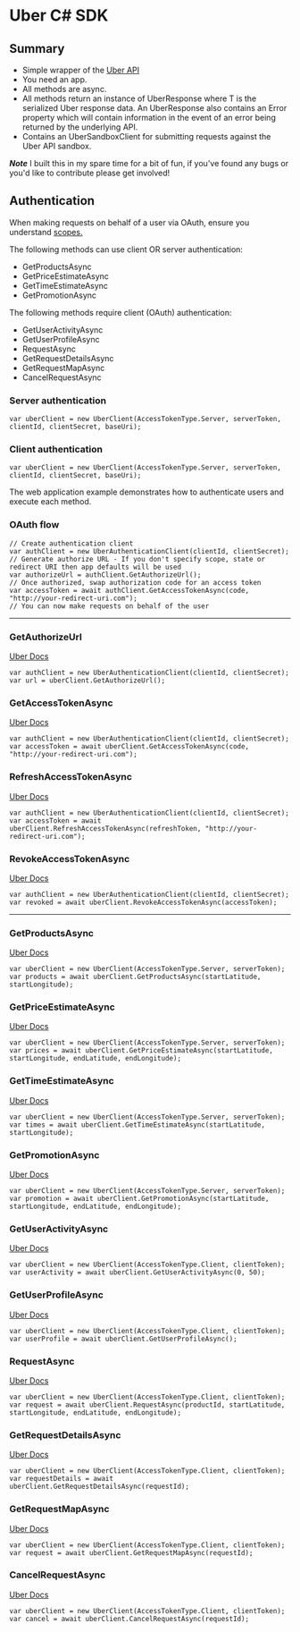# Uber C# SDK

## Summary

* Simple wrapper of the [Uber API](http://developer.uber.com)
* You need an app.
* All methods are async.
* All methods return an instance of UberResponse<T> where T is the serialized Uber response data. An UberResponse also contains an Error property which will contain information in the event of an error being returned by the underlying API.
* Contains an UberSandboxClient for submitting requests against the Uber API sandbox.

***Note*** I built this in my spare time for a bit of fun, if you've found any bugs or you'd like to contribute please get involved!

## Authentication

When making requests on behalf of a user via OAuth, ensure you understand [scopes.](https://developer.uber.com/docs/rides/scopes)

The following methods can use client OR server authentication:

* GetProductsAsync
* GetPriceEstimateAsync
* GetTimeEstimateAsync
* GetPromotionAsync

The following methods require client (OAuth) authentication:

* GetUserActivityAsync
* GetUserProfileAsync
* RequestAsync
* GetRequestDetailsAsync
* GetRequestMapAsync
* CancelRequestAsync

### Server authentication
```
var uberClient = new UberClient(AccessTokenType.Server, serverToken, clientId, clientSecret, baseUri);
```
### Client authentication
```
var uberClient = new UberClient(AccessTokenType.Server, serverToken, clientId, clientSecret, baseUri);
```
The web application example demonstrates how to authenticate users and execute each method.
### OAuth flow
```
// Create authentication client
var authClient = new UberAuthenticationClient(clientId, clientSecret);
// Generate authorize URL - If you don't specify scope, state or redirect URI then app defaults will be used
var authorizeUrl = authClient.GetAuthorizeUrl();
// Once authorized, swap authorization code for an access token
var accessToken = await authClient.GetAccessTokenAsync(code, "http://your-redirect-uri.com");
// You can now make requests on behalf of the user
```
***
### GetAuthorizeUrl
[Uber Docs](https://developer.uber.com/docs/rides/authentication)
```
var authClient = new UberAuthenticationClient(clientId, clientSecret);
var url = uberClient.GetAuthorizeUrl();
```
### GetAccessTokenAsync
[Uber Docs](https://developer.uber.com/docs/rides/authentication)
```
var authClient = new UberAuthenticationClient(clientId, clientSecret);
var accessToken = await uberClient.GetAccessTokenAsync(code, "http://your-redirect-uri.com");
```
### RefreshAccessTokenAsync
[Uber Docs](https://developer.uber.com/docs/rides/authentication)
```
var authClient = new UberAuthenticationClient(clientId, clientSecret);
var accessToken = await uberClient.RefreshAccessTokenAsync(refreshToken, "http://your-redirect-uri.com");
```
### RevokeAccessTokenAsync
[Uber Docs](https://developer.uber.com/docs/rides/authentication)
```
var authClient = new UberAuthenticationClient(clientId, clientSecret);
var revoked = await uberClient.RevokeAccessTokenAsync(accessToken);
```
***
### GetProductsAsync
[Uber Docs](https://developer.uber.com/docs/rides/api/v1-products)
```
var uberClient = new UberClient(AccessTokenType.Server, serverToken);
var products = await uberClient.GetProductsAsync(startLatitude, startLongitude);
```
### GetPriceEstimateAsync
[Uber Docs](https://developer.uber.com/docs/rides/api/v1-estimates-price)
```
var uberClient = new UberClient(AccessTokenType.Server, serverToken);
var prices = await uberClient.GetPriceEstimateAsync(startLatitude, startLongitude, endLatitude, endLongitude);
```
### GetTimeEstimateAsync
[Uber Docs](https://developer.uber.com/docs/rides/api/v1-estimates-time)
```
var uberClient = new UberClient(AccessTokenType.Server, serverToken);
var times = await uberClient.GetTimeEstimateAsync(startLatitude, startLongitude);
```
### GetPromotionAsync
[Uber Docs](https://developer.uber.com/v1/endpoints/#promotions)
```
var uberClient = new UberClient(AccessTokenType.Server, serverToken);
var promotion = await uberClient.GetPromotionAsync(startLatitude, startLongitude, endLatitude, endLongitude);
```
### GetUserActivityAsync
[Uber Docs](https://developer.uber.com/docs/rides/api/v11-history)
```
var uberClient = new UberClient(AccessTokenType.Client, clientToken);
var userActivity = await uberClient.GetUserActivityAsync(0, 50);
```
### GetUserProfileAsync
[Uber Docs](https://developer.uber.com/docs/rides/api/v1-me)
```
var uberClient = new UberClient(AccessTokenType.Client, clientToken);
var userProfile = await uberClient.GetUserProfileAsync();
```
### RequestAsync
[Uber Docs](https://developer.uber.com/docs/rides/api/v1-requests)
```
var uberClient = new UberClient(AccessTokenType.Client, clientToken);
var request = await uberClient.RequestAsync(productId, startLatitude, startLongitude, endLatitude, endLongitude);
```
### GetRequestDetailsAsync
[Uber Docs](https://developer.uber.com/docs/rides/api/v1-requests-details)
```
var uberClient = new UberClient(AccessTokenType.Client, clientToken);
var requestDetails = await uberClient.GetRequestDetailsAsync(requestId);
```
### GetRequestMapAsync
[Uber Docs](https://developer.uber.com/docs/rides/api/v1-requests-map)
```
var uberClient = new UberClient(AccessTokenType.Client, clientToken);
var request = await uberClient.GetRequestMapAsync(requestId);
```
### CancelRequestAsync
[Uber Docs](https://developer.uber.com/docs/rides/api/v1-requests-cancel)
```
var uberClient = new UberClient(AccessTokenType.Client, clientToken);
var cancel = await uberClient.CancelRequestAsync(requestId);
```
